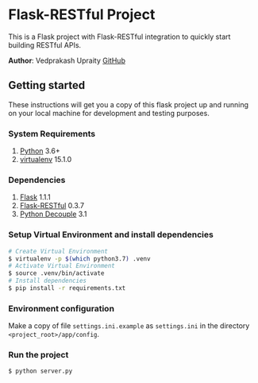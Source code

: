 
# Flask-RESTful Project

This is a Flask project with Flask-RESTful integration to quickly start building RESTful APIs.

**Author**: Vedprakash Upraity [GitHub](https://github.com/upraity95)

## Getting started

These instructions will get you a copy of this flask project up and running on your local machine for development and testing purposes.

### System Requirements

1. [Python]([https://www.python.org/](https://www.python.org/)) 3.6+
2. [virtualenv](https://virtualenv.pypa.io/en/latest/) 15.1.0

### Dependencies

1. [Flask](https://github.com/pallets/flask) 1.1.1
2. [Flask-RESTful](https://github.com/flask-restful/flask-restful) 0.3.7
3. [Python Decouple](https://github.com/henriquebastos/python-decouple/) 3.1

### Setup Virtual Environment and install dependencies

```sh
# Create Virtual Environment
$ virtualenv -p $(which python3.7) .venv
# Activate Virtual Environment
$ source .venv/bin/activate
# Install dependencies
$ pip install -r requirements.txt
```

### Environment configuration

Make a copy of file `settings.ini.example` as `settings.ini` in the directory `<project_root>/app/config`.

### Run the project

```sh
$ python server.py
```
